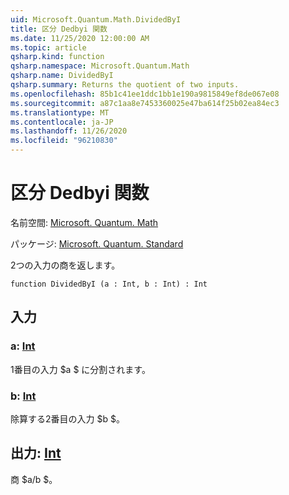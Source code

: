 ```yaml
---
uid: Microsoft.Quantum.Math.DividedByI
title: 区分 Dedbyi 関数
ms.date: 11/25/2020 12:00:00 AM
ms.topic: article
qsharp.kind: function
qsharp.namespace: Microsoft.Quantum.Math
qsharp.name: DividedByI
qsharp.summary: Returns the quotient of two inputs.
ms.openlocfilehash: 85b1c41ee1ddc1bb1e190a9815849ef8de067e08
ms.sourcegitcommit: a87c1aa8e7453360025e47ba614f25b02ea84ec3
ms.translationtype: MT
ms.contentlocale: ja-JP
ms.lasthandoff: 11/26/2020
ms.locfileid: "96210830"
---
```

# <a name="dividedbyi-function"></a>区分 Dedbyi 関数

名前空間: [Microsoft. Quantum. Math](xref:Microsoft.Quantum.Math)

パッケージ: [Microsoft. Quantum. Standard](https://nuget.org/packages/Microsoft.Quantum.Standard)


2つの入力の商を返します。

```qsharp
function DividedByI (a : Int, b : Int) : Int
```


## <a name="input"></a>入力

### <a name="a--int"></a>a: [Int](xref:microsoft.quantum.lang-ref.int)

1番目の入力 $a $ に分割されます。


### <a name="b--int"></a>b: [Int](xref:microsoft.quantum.lang-ref.int)

除算する2番目の入力 $b $。



## <a name="output--int"></a>出力: [Int](xref:microsoft.quantum.lang-ref.int)

商 $a/b $。